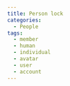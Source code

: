 ```yaml
---
title: Person lock
categories:
  - People
tags:
  - member
  - human
  - individual
  - avatar
  - user
  - account
---
```


